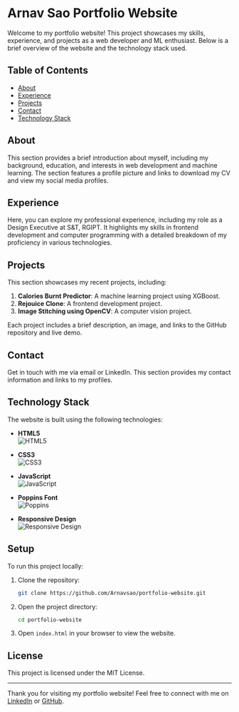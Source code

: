 # Arnav Sao Portfolio Website

Welcome to my portfolio website! This project showcases my skills, experience, and projects as a web developer and ML enthusiast. Below is a brief overview of the website and the technology stack used.

## Table of Contents

- [About](#about)
- [Experience](#experience)
- [Projects](#projects)
- [Contact](#contact)
- [Technology Stack](#technology-stack)

## About

This section provides a brief introduction about myself, including my background, education, and interests in web development and machine learning. The section features a profile picture and links to download my CV and view my social media profiles.

## Experience

Here, you can explore my professional experience, including my role as a Design Executive at S&T, RGIPT. It highlights my skills in frontend development and computer programming with a detailed breakdown of my proficiency in various technologies.

## Projects

This section showcases my recent projects, including:
1. **Calories Burnt Predictor**: A machine learning project using XGBoost.
2. **Rejouice Clone**: A frontend development project.
3. **Image Stitching using OpenCV**: A computer vision project.

Each project includes a brief description, an image, and links to the GitHub repository and live demo.

## Contact

Get in touch with me via email or LinkedIn. This section provides my contact information and links to my profiles.

## Technology Stack

The website is built using the following technologies:

- **HTML5**  
  ![HTML5](https://img.icons8.com/color/48/000000/html-5.png)

- **CSS3**  
  ![CSS3](https://img.icons8.com/color/48/000000/css3.png)

- **JavaScript**  
  ![JavaScript](https://img.icons8.com/color/48/000000/javascript.png)

- **Poppins Font**  
  ![Poppins](https://img.icons8.com/color/48/000000/google-logo.png)

- **Responsive Design**  
  ![Responsive Design](https://img.icons8.com/color/48/000000/responsive.png)

## Setup

To run this project locally:

1. Clone the repository:
    ```bash
    git clone https://github.com/Arnavsao/portfolio-website.git
    ```

2. Open the project directory:
    ```bash
    cd portfolio-website
    ```

3. Open `index.html` in your browser to view the website.

## License

This project is licensed under the MIT License.

---

Thank you for visiting my portfolio website! Feel free to connect with me on [LinkedIn](https://www.linkedin.com/in/arnavsao/) or [GitHub](https://github.com/Arnavsao1924).
